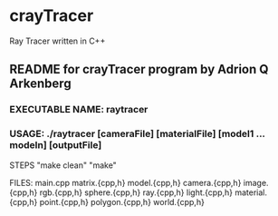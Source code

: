 # crayTracer
Ray Tracer written in C++

## README for crayTracer program by Adrion Q Arkenberg

### EXECUTABLE NAME: raytracer
### USAGE: ./raytracer [cameraFile] [materialFile] [model1 ... modeln] [outputFile]

STEPS
"make clean"
"make"

FILES:
main.cpp
matrix.{cpp,h}
model.{cpp,h}
camera.{cpp,h}
image.{cpp,h}
rgb.{cpp,h}
sphere.{cpp,h}
ray.{cpp,h}
light.{cpp,h}
material.{cpp,h}
point.{cpp,h}
polygon.{cpp,h}
world.{cpp,h}
